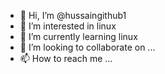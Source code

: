 - 👋 Hi, I’m @hussaingithub1
- 👀 I’m interested in linux
- 🌱 I’m currently learning linux
- 💞️ I’m looking to collaborate on ...
- 📫 How to reach me ...

<!---
hussaingithub1/hussaingithub1 is a ✨ special ✨ repository because its `README.md` (this file) appears on your GitHub profile.
You can click the Preview link to take a look at your changes.
--->
